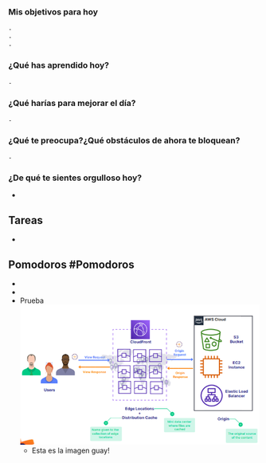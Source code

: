 ### Mis objetivos para hoy
	-
	-
	-
### ¿Qué has aprendido hoy?
	-
### ¿Qué harías para mejorar el día?
	-
### ¿Qué te preocupa?¿Qué obstáculos de ahora te bloquean?
	-
### ¿De qué te sientes orgulloso hoy?
-
## Tareas
-
## Pomodoros #Pomodoros
-
-
- Prueba ![image.png](../assets/image_1675860937701_0.png)
	- Esta es la imagen guay!